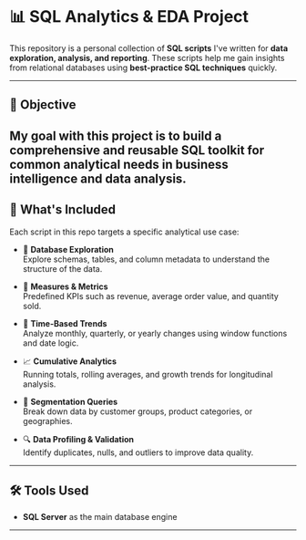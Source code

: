 
# 📊 SQL Analytics & EDA Project

This repository is a personal collection of **SQL scripts** I've written for **data exploration, analysis, and reporting**. These scripts help me gain insights from relational databases using **best-practice SQL techniques** quickly.

---

## 🎯 Objective

My goal with this project is to build a **comprehensive and reusable SQL toolkit** for common analytical needs in business intelligence and data analysis.
---

## 📁 What's Included

Each script in this repo targets a specific analytical use case:

- 🧱 **Database Exploration**  
  Explore schemas, tables, and column metadata to understand the structure of the data.

- 📐 **Measures & Metrics**  
  Predefined KPIs such as revenue, average order value, and quantity sold.

- 📆 **Time-Based Trends**  
  Analyze monthly, quarterly, or yearly changes using window functions and date logic.

- 📈 **Cumulative Analytics**  
  Running totals, rolling averages, and growth trends for longitudinal analysis.

- 👥 **Segmentation Queries**  
  Break down data by customer groups, product categories, or geographies.

- 🔍 **Data Profiling & Validation**  
  Identify duplicates, nulls, and outliers to improve data quality.

---

## 🛠️ Tools Used

- **SQL Server** as the main database engine  

---


